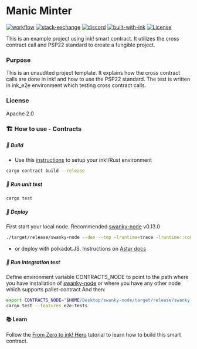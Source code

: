 # Manic Minter

[![workflow][a1]][a2] [![stack-exchange][s1]][s2] [![discord][d1]][d2] [![built-with-ink][i1]][i2] [![License][ap1]][ap2]

[s1]: https://img.shields.io/badge/click-white.svg?logo=StackExchange&label=ink!%20Support%20on%20StackExchange&labelColor=white&color=blue
[s2]: https://substrate.stackexchange.com/questions/tagged/ink?tab=Votes
[a1]: https://github.com/swanky-dapps/nft/actions/workflows/test.yml/badge.svg
[a2]: https://github.com/swanky-dapps/nft/actions/workflows/test.yml
[d1]: https://img.shields.io/discord/722223075629727774?style=flat-square&label=discord
[d2]: https://discord.gg/Z3nC9U4
[i1]: /.images/ink.svg
[i2]: https://github.com/paritytech/ink
[ap1]: https://img.shields.io/badge/License-Apache%202.0-blue.svg
[ap2]: https://opensource.org/licenses/Apache-2.0

This is an example project using ink! smart contract. It utilizes the cross contract call and PSP22 standard to create a fungible project.

### Purpose
This is an unaudited project template.
It explains how the cross contract calls are done in ink! and how to use the PSP22 standard.
The test is written in ink_e2e environment which testing cross contract calls.
### License
Apache 2.0

### 🏗️ How to use - Contracts
##### 💫 Build
- Use this [instructions](https://use.ink/getting-started/setup) to setup your ink!/Rust environment

```sh
cargo contract build --release
```

##### 💫 Run unit test

```sh
cargo test
```
##### 💫 Deploy
First start your local node. Recommended [swanky-node](https://github.com/AstarNetwork/swanky-node) v0.13.0
```sh
./target/release/swanky-node --dev --tmp -lruntime=trace -lruntime::contracts=debug -lerror
```
- or deploy with polkadot.JS. Instructions on [Astar docs](https://docs.astar.network/docs/wasm/sc-dev/polkadotjs-ui)

##### 💫 Run integration test
Define environment variable CONTRACTS_NODE to point to the path where you have installation of [swanky-node](https://github.com/AstarNetwork/swanky-node) or where you have any other node which supports pallet-contract
And then:
```sh
export CONTRACTS_NODE="$HOME/Desktop/swanky-node/target/release/swanky-node"
cargo test --features e2e-tests
```


#### 📚 Learn
Follow the [From Zero to ink! Hero](https://docs.astar.network/docs/build/wasm/from-zero-to-ink-hero/) tutorial to learn how to build this smart contract.
